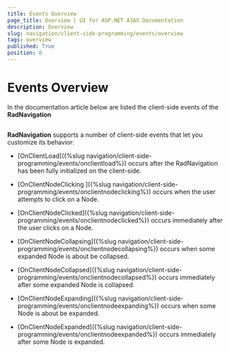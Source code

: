```yaml
---
title: Events Overview
page_title: Overview | UI for ASP.NET AJAX Documentation
description: Overview
slug: navigation/client-side-programming/events/overview
tags: overview
published: True
position: 0
---
```


# Events Overview



In the documentation article below are listed the client-side events of the __RadNavigation__

## 

__RadNavigation__ supports a number of client-side events that let you customize its behavior:

* [OnClientLoad]({%slug navigation/client-side-programming/events/onclientload%}) occurs after the RadNavigation has been fully initialized on the client-side.

* [OnClientNodeClicking ]({%slug navigation/client-side-programming/events/onclientnodeclicking%}) occurs when the user attempts to click on a Node.

* [OnClientNodeClicked]({%slug navigation/client-side-programming/events/onclientnodeclicked%}) occurs immediately after the user clicks on a Node.

* [OnClientNodeCollapsing]({%slug navigation/client-side-programming/events/onclientnodecollapsing%}) occurs when some expanded Node is about be collapsed.

* [OnClientNodeCollapsed]({%slug navigation/client-side-programming/events/onclientnodecollapsed%}) occurs immediately after some expanded Node is collapsed.

* [OnClientNodeExpanding]({%slug navigation/client-side-programming/events/onclientnodeexpanding%}) occurs when some Node is about be expanded.

* [OnClientNodeExpanded]({%slug navigation/client-side-programming/events/onclientnodeexpanded%}) occurs immediately after some Node is expanded.

